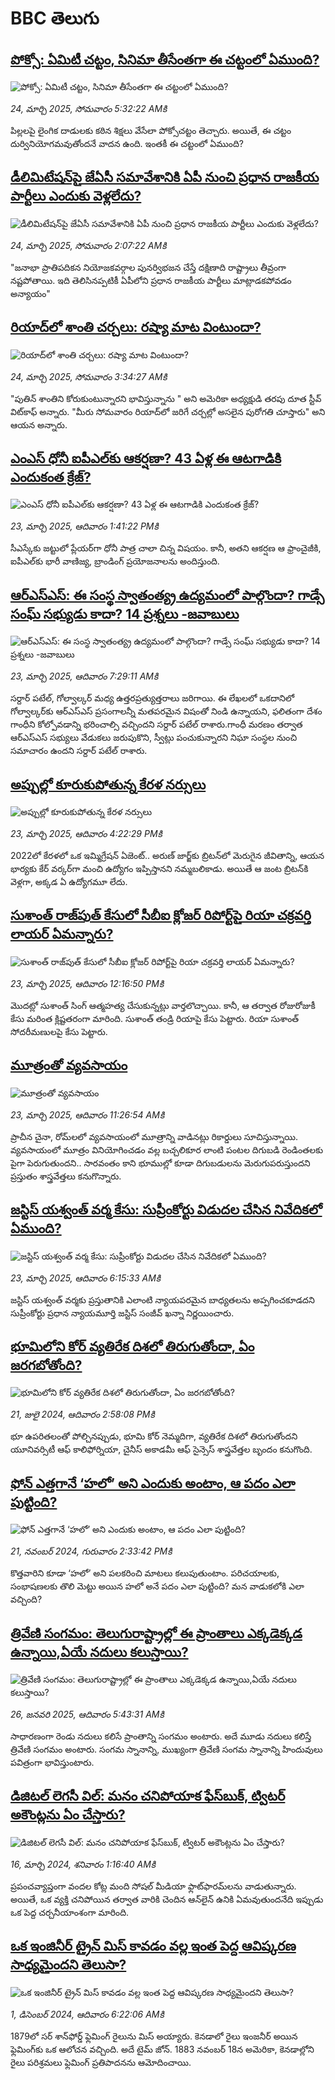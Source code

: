 # BBC తెలుగు## [పోక్సో: ఏమిటీ చట్టం, సినిమా తీసేంతగా ఈ చట్టంలో ఏముంది?](https://www.bbc.com/telugu/articles/c30my23ned0o?at_campaign=githubrss)![పోక్సో: ఏమిటీ చట్టం, సినిమా తీసేంతగా ఈ చట్టంలో ఏముంది?](https://ichef.bbci.co.uk/ace/standard/240/cpsprodpb/caef/live/3cd3a550-0873-11f0-9db4-9102d6119c41.jpg)_24, మార్చి 2025, సోమవారం 5:32:22 AMకి_పిల్లలపై లైంగిక దాడులకు కఠిన శిక్షలు వేసేలా పోక్సోచట్టం తెచ్చారు. అయితే, ఈ చట్టం దుర్వినియోగమవుతోందనే వాదన  ఉంది.  ఇంతకీ ఈ చట్టంలో ఏముంది?## [డీలిమిటేషన్‌పై జేఏసీ సమావేశానికి ఏపీ నుంచి ప్రధాన రాజకీయ పార్టీలు ఎందుకు వెళ్లలేదు?](https://www.bbc.com/telugu/articles/cr72d0z9v39o?at_campaign=githubrss)![డీలిమిటేషన్‌పై జేఏసీ సమావేశానికి ఏపీ నుంచి ప్రధాన రాజకీయ పార్టీలు ఎందుకు వెళ్లలేదు?](https://ichef.bbci.co.uk/ace/standard/240/cpsprodpb/6205/live/ce42a8f0-0801-11f0-88b7-5556e7b55c5e.jpg)_24, మార్చి 2025, సోమవారం 2:07:22 AMకి_"జనాభా ప్రాతిపదికన నియోజకవర్గాల పునర్విభజన చేస్తే దక్షిణాది రాష్ట్రాలు తీవ్రంగా నష్టపోతాయి. ఇది తెలిసినప్పటికీ ఏపీలోని ప్రధాన రాజకీయ పార్టీలు మాట్లాడకపోవడం అన్యాయం"## [రియాద్‌లో శాంతి చర్చలు: రష్యా మాట వింటుందా?](https://www.bbc.com/telugu/articles/c0jg32p7qndo?at_campaign=githubrss)![రియాద్‌లో శాంతి చర్చలు: రష్యా మాట వింటుందా?](https://ichef.bbci.co.uk/ace/standard/240/cpsprodpb/14bb/live/a8cb02f0-0853-11f0-97d3-37df2b293ed1.jpg)_24, మార్చి 2025, సోమవారం 3:34:27 AMకి_"పుతిన్ శాంతిని కోరుకుంటున్నారని భావిస్తున్నాను " అని అమెరికా అధ్యక్షుడి తరపు దూత స్టీవ్ విట్‌కాఫ్ అన్నారు. "మీరు సోమవారం రియాద్‌లో జరిగే చర్చల్లో అసలైన పురోగతి చూస్తారు" అని ఆయన అన్నారు.## [ఎంఎస్ ధోనీ ఐపీఎల్‌కు ఆకర్షణా? 43 ఏళ్ల ఈ ఆటగాడికి ఎందుకంత క్రేజ్?](https://www.bbc.com/telugu/articles/ckg8wdeeyj6o?at_campaign=githubrss)![ఎంఎస్ ధోనీ ఐపీఎల్‌కు ఆకర్షణా? 43 ఏళ్ల ఈ ఆటగాడికి ఎందుకంత క్రేజ్?](https://ichef.bbci.co.uk/ace/standard/240/cpsprodpb/9c83/live/b99d9bd0-07e3-11f0-a830-63536111fbc5.jpg)_23, మార్చి 2025, ఆదివారం 1:41:22 PMకి_సీఎస్కేకు జట్టులో ప్లేయర్‌గా ధోనీ పాత్ర చాలా చిన్న విషయం. కానీ, అతని ఆకర్షణ ఆ ఫ్రాంచైజీకి, ఐపీఎల్‌కు భారీ వాణిజ్య, బ్రాండింగ్ ప్రయోజనాలను అందిస్తుంది.## [ఆర్ఎస్ఎస్: ఈ సంస్థ స్వాతంత్య్ర ఉద్యమంలో పాల్గొందా? గాడ్సే సంఘ్ సభ్యుడు కాదా? 14 ప్రశ్నలు -జవాబులు](https://www.bbc.com/telugu/articles/c4ge6krxlxdo?at_campaign=githubrss)![ఆర్ఎస్ఎస్: ఈ సంస్థ స్వాతంత్య్ర ఉద్యమంలో పాల్గొందా? గాడ్సే సంఘ్ సభ్యుడు కాదా? 14 ప్రశ్నలు -జవాబులు](https://ichef.bbci.co.uk/ace/standard/240/cpsprodpb/d18e/live/8c503320-0736-11f0-88b7-5556e7b55c5e.jpg)_23, మార్చి 2025, ఆదివారం 7:29:11 AMకి_సర్దార్ పటేల్, గోల్వాల్కర్ మధ్య ఉత్తరప్రత్యుత్తరాలు జరిగాయి. ఈ లేఖలలో ఒకదానిలో గోల్వాల్కర్‌కు ఆర్‌ఎస్‌ఎస్ ప్రసంగాలన్నీ మతపరమైన విషంతో నిండి ఉన్నాయని, ఫలితంగా దేశం గాంధీని కోల్పోవడాన్ని భరించాల్సి వచ్చిందని సర్దార్ పటేల్ రాశారు.గాంధీ మరణం తర్వాత ఆర్‌ఎస్‌ఎస్ సభ్యులు వేడుకలు జరుపుకొని, స్వీట్లు పంచుకున్నారని నిఘా సంస్థల నుంచి సమాచారం ఉందని సర్దార్ పటేల్ రాశారు.## [అప్పుల్లో కూరుకుపోతున్న కేరళ నర్సులు](https://www.bbc.com/telugu/articles/cn7v4662lv3o?at_campaign=githubrss)![అప్పుల్లో కూరుకుపోతున్న కేరళ నర్సులు](https://ichef.bbci.co.uk/ace/standard/240/cpsprodpb/4dd9/live/b81484a0-0800-11f0-88b7-5556e7b55c5e.jpg)_23, మార్చి 2025, ఆదివారం 4:22:29 PMకి_2022లో కేరళలో ఒక ఇమ్మిగ్రేషన్ ఏజెంట్.. అరుణ్ జార్జ్‌కు బ్రిటన్‌లో మెరుగైన జీవితాన్ని, ఆయన భార్యకు కేర్ వర్కర్‌గా మంచి ఉద్యోగం ఇప్పిస్తానని నమ్మబలికాడు. అయితే ఆ జంట బ్రిటన్‌కి వెళ్లగా, అక్కడ ఏ ఉద్యోగమూ లేదు.## [సుశాంత్ రాజ్‌పుత్ కేసులో సీబీఐ క్లోజర్ రిపోర్ట్‌పై రియా చక్రవర్తి లాయర్ ఏమన్నారు?](https://www.bbc.com/telugu/articles/cy87zdez8ldo?at_campaign=githubrss)![సుశాంత్ రాజ్‌పుత్ కేసులో సీబీఐ క్లోజర్ రిపోర్ట్‌పై రియా చక్రవర్తి లాయర్ ఏమన్నారు?](https://ichef.bbci.co.uk/ace/standard/240/cpsprodpb/fb14/live/e8acbb50-07d8-11f0-94d4-6f954f5dcfa3.png)_23, మార్చి 2025, ఆదివారం 12:16:50 PMకి_మొదట్లో సుశాంత్ సింగ్ ఆత్మహత్య చేసుకున్నట్లు వార్తలొచ్చాయి. కానీ, ఆ తర్వాత రోజురోజుకీ కేసు మరింత క్లిష్టతరంగా మారింది. సుశాంత్ తండ్రి రియాపై కేసు పెట్టారు. రియా సుశాంత్ సోదరీమణులపై కేసు పెట్టారు.## [మూత్రంతో వ్యవసాయం](https://www.bbc.com/telugu/articles/clyd8ee9gd1o?at_campaign=githubrss)![మూత్రంతో వ్యవసాయం](https://ichef.bbci.co.uk/ace/standard/240/cpsprodpb/d626/live/7950c8a0-f8d3-11ef-9e61-71ee71f26eb1.jpg)_23, మార్చి 2025, ఆదివారం 11:26:54 AMకి_ప్రాచీన చైనా, రోమ్‌లలో వ్యవసాయంలో మూత్రాన్ని వాడినట్లు రికార్డులు సూచిస్తున్నాయి. వ్యవసాయంలో మూత్రం వినియోగించడం వల్ల బచ్చలికూర లాంటి పంటల దిగుబడి రెండింతలకు పైగా పెరుగుతుందని.. సారవంతం కాని భూముల్లో కూడా దిగుబడులను మెరుగుపరుస్తుందని ప్రస్తుతం శాస్త్రవేత్తలు కనుగొన్నారు.## [జస్టిస్ యశ్వంత్ వర్మ కేసు: సుప్రీంకోర్టు విడుదల చేసిన నివేదికలో ఏముంది?](https://www.bbc.com/telugu/articles/ckg8wn2w1w4o?at_campaign=githubrss)![జస్టిస్ యశ్వంత్ వర్మ కేసు: సుప్రీంకోర్టు విడుదల చేసిన నివేదికలో ఏముంది?](https://ichef.bbci.co.uk/ace/standard/240/cpsprodpb/1107/live/191f34d0-07a1-11f0-88b7-5556e7b55c5e.jpg)_23, మార్చి 2025, ఆదివారం 6:15:33 AMకి_జస్టిస్ యశ్వంత్ వర్మకు ప్రస్తుతానికి ఎలాంటి న్యాయపరమైన బాధ్యతలను అప్పగించకూడదని సుప్రీంకోర్టు ప్రధాన న్యాయమూర్తి జస్టిస్ సంజీవ్ ఖన్నా నిర్ణయించారు.## [భూమిలోని కోర్ వ్యతిరేక దిశలో తిరుగుతోందా, ఏం జరగబోతోంది?](https://www.bbc.com/telugu/articles/crgr7rnd7g4o?at_campaign=githubrss)![భూమిలోని కోర్ వ్యతిరేక దిశలో తిరుగుతోందా, ఏం జరగబోతోంది?](https://ichef.bbci.co.uk/ace/standard/240/cpsprodpb/cc28/live/4457bc00-3ec3-11ef-b2f4-77406157b906.jpg)_21, జులై 2024, ఆదివారం 2:58:08 PMకి_భూ ఉపరితలంతో పోల్చినప్పుడు, భూమి కోర్ నెమ్మదిగా, వ్యతిరేక దిశలో తిరుగుతోందని యూనివర్సిటీ ఆఫ్ కాలిఫోర్నియా, చైనీస్ అకాడమీ ఆఫ్ సైన్సెస్‌ శాస్త్రవేత్తల బృందం కనుగొంది.## [ఫోన్ ఎత్తగానే ‘హలో’ అని ఎందుకు అంటాం, ఆ పదం ఎలా పుట్టింది?](https://www.bbc.com/telugu/articles/cgj7x7gdjq4o?at_campaign=githubrss)![ఫోన్ ఎత్తగానే ‘హలో’ అని ఎందుకు అంటాం, ఆ పదం ఎలా పుట్టింది?](https://ichef.bbci.co.uk/ace/standard/240/cpsprodpb/0618/live/7a20ebb0-a807-11ef-b21e-5359bd56d02f.jpg)_21, నవంబర్ 2024, గురువారం 2:33:42 PMకి_కొత్తవారిని కూడా ‘హలో’ అని పలకరించి మాటలు కలుపుతుంటాం.  పరిచయాలకు, సంభాషణలకు తొలి మెట్టు అయిన హలో అనే పదం ఎలా పుట్టింది? మన వాడుకలోకి ఎలా వచ్చింది?## [త్రివేణి సంగమం: తెలుగురాష్ట్రాల్లో ఈ ప్రాంతాలు ఎక్కడెక్కడ ఉన్నాయి,ఏయే నదులు కలుస్తాయి? ](https://www.bbc.com/telugu/articles/cz7elrr17jeo?at_campaign=githubrss)![త్రివేణి సంగమం: తెలుగురాష్ట్రాల్లో ఈ ప్రాంతాలు ఎక్కడెక్కడ ఉన్నాయి,ఏయే నదులు కలుస్తాయి? ](https://ichef.bbci.co.uk/ace/standard/240/cpsprodpb/9dad/live/7f50e780-da42-11ef-a37f-eba91255dc3d.jpg)_26, జనవరి 2025, ఆదివారం 5:43:31 AMకి_సాధారణంగా రెండు నదులు కలిసే ప్రాంతాన్ని సంగమం అంటారు. అదే మూడు నదులు కలిస్తే త్రివేణి సంగమం అంటారు. సంగమ స్నానాన్ని, ముఖ్యంగా త్రివేణి సంగమ స్నానాన్ని హిందువులు పవిత్రంగా భావిస్తుంటారు.## [డిజిటల్ లెగసీ విల్: మనం చనిపోయాక ఫేస్‌బుక్, ట్విటర్‌ అకౌంట్లను ఏం చేస్తారు?](https://www.bbc.com/telugu/articles/cx0zl1qeyq2o?at_campaign=githubrss)![డిజిటల్ లెగసీ విల్: మనం చనిపోయాక ఫేస్‌బుక్, ట్విటర్‌ అకౌంట్లను ఏం చేస్తారు?](https://ichef.bbci.co.uk/ace/standard/240/cpsprodpb/bea2/live/2323ffd0-e2d4-11ee-9410-0f893255c2a0.jpg)_16, మార్చి 2024, శనివారం 1:16:40 AMకి_ప్రపంచవ్యాప్తంగా వందల కోట్ల మంది సోషల్ మీడియా ఫ్లాట్‌ఫారమ్‌లను వాడుతున్నారు. అయితే, ఒక వ్యక్తి చనిపోయిన తర్వాత వారికి చెందిన ఆన్‌లైన్ ఉనికి ఏమవుతుందనేది ఇప్పుడు ఒక పెద్ద చర్చనీయాంశంగా మారింది.## [ఒక ఇంజినీర్ ట్రైన్ మిస్ కావడం వల్ల ఇంత పెద్ద ఆవిష్కరణ సాధ్యమైందని తెలుసా?](https://www.bbc.com/telugu/articles/c774y4mdrgdo?at_campaign=githubrss)![ఒక ఇంజినీర్ ట్రైన్ మిస్ కావడం వల్ల ఇంత పెద్ద ఆవిష్కరణ సాధ్యమైందని తెలుసా?](https://ichef.bbci.co.uk/ace/standard/240/cpsprodpb/d07c/live/d2f92490-ab19-11ef-8264-5f9791599833.jpg)_1, డిసెంబర్ 2024, ఆదివారం 6:22:06 AMకి_1879లో సర్ శాన్‌ఫోర్డ్ ఫ్లెమింగ్ రైలును మిస్ అయ్యారు. కెనడాలో రైలు ఇంజనీర్ అయిన ఫ్లెమింగ్‌కు ఒక ఆలోచన వచ్చింది. అదే టైమ్ జోన్‌. 
1883 నవంబర్ 18న అమెరికా, కెనడాల్లోని రైలు పరిశ్రమలు ఫ్లెమింగ్ ప్రతిపాదనను ఆమోదించాయి.